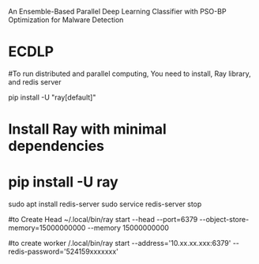 An Ensemble-Based Parallel Deep Learning Classifier with PSO-BP Optimization for Malware Detection
# ECDLP

#To run distributed and parallel computing, You need to install, Ray library, and redis server

pip install -U "ray[default]"

# Install Ray with minimal dependencies
# pip install -U ray


 sudo apt install redis-server
 sudo service redis-server stop


#to Create Head
~/.local/bin/ray start --head --port=6379 --object-store-memory=15000000000 --memory 15000000000

#to create worker
/.local/bin/ray start --address='10.xx.xx.xxx:6379' --redis-password='524159xxxxxxx'
